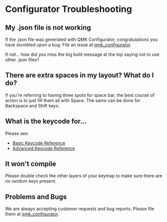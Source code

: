 # Configurator Troubleshooting

## My .json file is not working

If the .json file was generated with QMK Configurator, congratulations you have stumbled upon a bug. File an issue at [qmk_configurator](https://github.com/qmk/qmk_configurator/issues).

If not... how did you miss the big bold message at the top saying not to use other .json files?

## There are extra spaces in my layout? What do I do?

If you're referring to having three spots for space bar, the best course of action is to just fill them all with Space. The same can be done for Backspace and Shift keys.

## What is the keycode for...

Please see:

* [Basic Keycode Reference](keycodes_basic.md)
* [Advanced Keycode Reference](feature_advanced_keycodes.md)

## It won't compile

Please double check the other layers of your keymap to make sure there are no random keys present.

## Problems and Bugs

We are always accepting customer requests and bug reports. Please file them at [qmk_configurator](https://github.com/qmk/qmk_configurator/issues).
